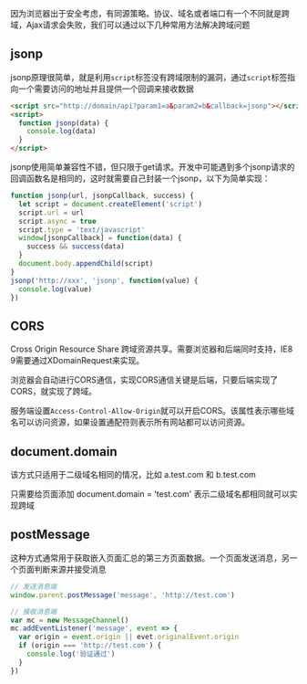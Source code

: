 因为浏览器出于安全考虑，有同源策略。协议、域名或者端口有一个不同就是跨域，Ajax请求会失败，我们可以通过以下几种常用方法解决跨域问题

## jsonp

jsonp原理很简单，就是利用`script`标签没有跨域限制的漏洞，通过`script`标签指向一个需要访问的地址并且提供一个回调来接收数据

```html
<script src="http://domain/api?param1=a&param2=b&callback=jsonp"></script>
<script>
  function jsonp(data) {
    console.log(data)
  }
</script>
```

jsonp使用简单兼容性不错，但只限于get请求。开发中可能遇到多个jsonp请求的回调函数名是相同的，这时就需要自己封装一个jsonp，以下为简单实现：

```js
function jsonp(url, jsonpCallback, success) {
  let script = document.createElement('script')
  script.url = url
  script.async = true
  script.type = 'text/javascript'
  window[jsonpCallback] = function(data) {
    success && success(data)
  }
  document.body.appendChild(script)
}
jsonp('http://xxx', 'jsonp', function(value) {
  console.log(value)
})
```

## CORS

Cross Origin Resource Share 跨域资源共享。需要浏览器和后端同时支持，IE8 9需要通过XDomainRequest来实现。

浏览器会自动进行CORS通信，实现CORS通信关键是后端，只要后端实现了CORS，就实现了跨域。

服务端设置`Access-Control-Allow-Origin`就可以开启CORS。该属性表示哪些域名可以访问资源，如果设置通配符则表示所有网站都可以访问资源。

## document.domain

该方式只适用于二级域名相同的情况，比如 a.test.com 和 b.test.com

只需要给页面添加 document.domain = 'test.com' 表示二级域名都相同就可以实现跨域

## postMessage

这种方式通常用于获取嵌入页面汇总的第三方页面数据。一个页面发送消息，另一个页面判断来源并接受消息

```js
// 发送消息端
window.parent.postMessage('message', 'http://test.com')

// 接收消息端
var mc = new MessageChannel()
mc.addEventListener('message', event => {
  var origin = event.origin || evet.originalEvent.origin
  if (origin === 'http://test.com') {
    console.log('验证通过')
  }
})
```
